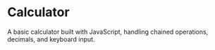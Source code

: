 # Calculator
A basic calculator built with JavaScript, handling chained operations, decimals, and keyboard input.
